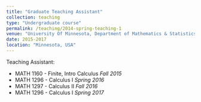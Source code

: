```yaml
---
title: "Graduate Teaching Assistant"
collection: teaching
type: "Undergraduate course"
permalink: /teaching/2014-spring-teaching-1
venue: "University Of Minnesota, Department of Mathematics & Statistics "
date: 2015-2017
location: "Minnesota, USA"
---
```


Teaching Assistant:

- MATH 1160 - Finite, Intro Calculus *Fall 2015*
- MATH 1296 - Calculus I *Spring 2016*
- MATH 1297 - Calculus II *Fall 2016*
- MATH 1296 - Calculus I *Spring 2017*

